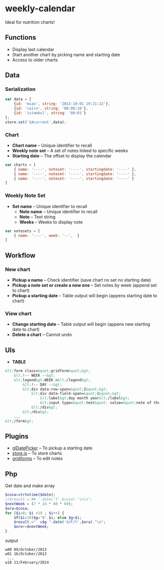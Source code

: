 weekly-calendar
===============

Ideal for nutrition charts!

Functions
---------

- Display last calendar  
- Start another chart by picking name and starting date
- Access to older charts

Data
----

### Serialization

```javascript
var data = [
	{id: 'miao', string: '2013-10-01 19:21:22'},
	{id: 'cairo', string: '00:00:10'},
	{id: 'istambul', string: '00:01'}
];
store.set('SAcurrent',data);
```

### Chart

- **Chart name** – Unique identifier to recall  
- **Weekly note set** – A set of notes linked to specific weeks  
- **Starting date** – The offset to display the calendar  

```javascript
var charts = [
	{ name: '----', noteset: '----', startingdate: '----' },
	{ name: '----', noteset: '----', startingdate: '----' },
	{ name: '----', noteset: '----', startingdate: '----' }
]
```

### Weekly Note Set

- **Set name** – Unique identifier to recall
    - **Note name** – Unique identifier to recall  
    - **Note** – Text string  
    - **Weeks** – Weeks to display note  

```javascript
var notesets = [
	{ name: '----', week: '--',  }
]
```

Workflow
--------

### New chart

- **Pickup a name** – Check identifier (save chart no set no starting date)  
- **Pickup a note set or create a new one** – Set notes by week (append set to chart)  
- **Pickup a starting date** – Table output will begin (appens starting date to chart)

### View chart

- **Change starting date** – Table output will begin (appens new starting date to chart)  
- **Delete a chart** – Cannot undo

## UIs

- **TABLE**

```html
&lt;form class=&quot;gridform&quot;&gt;
	&lt;!-- WEEK --&gt;
	&lt;legend&gt;WEEK n&lt;/legend&gt;
		&lt;!-- DAY --&gt;
		&lt;div data-row-span=&quot;2&quot;&gt;
			&lt;div data-field-span=&quot;1&quot;&gt;
				&lt;label&gt;day month year&lt;/label&gt;
				&lt;input type=&quot;text&quot; value=&quot;note of the week&quot; class=&quot;disabled&quot;&gt;
			&lt;/div&gt;
		&lt;/div&gt;
	...
&lt;/form&gt;
```

Plugins
-------

- [glDatePicker](https://github.com/glad/glDatePicker) – To pickup a starting date  
- [store.js](https://github.com/marcuswestin/store.js) – To store charts  
- [gridforms](https://github.com/kumailht/gridforms) – To edit notes  

Php
---

Get date and make array

```php
$cosa=strtotime($date);
//$result.='## '.date('Y',$cosa)."\n\n";
$nextWeek = (7 * 24 * 60 * 60);
$ora=$cosa;
for ($i=0; $i <19 ; $i++) { 
	if($i<10)$g='0'.$i; else $g=$i;
	$result.="	w$g ".date('d/F/Y',$ora)."\n";
	$ora+=$nextWeek;
}
```

output

```
w00 09/October/2013
w01 16/October/2013
 ...
w18 11/February/2014
```

